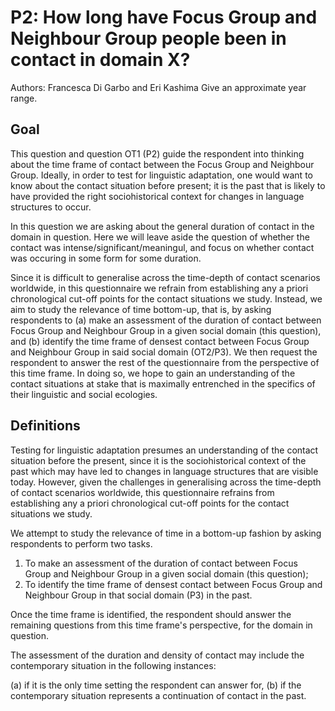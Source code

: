 # P2: How long have Focus Group and Neighbour Group people been in contact in domain X?

Authors: Francesca Di Garbo and Eri Kashima
Give an approximate year range.
## Goal

This question and question OT1 (P2) guide the respondent into thinking about the time frame of contact between the Focus Group and Neighbour Group. Ideally, in order to test for linguistic adaptation, one would want to know about the contact situation before present; it is the past that is likely to have provided the right sociohistorical context for changes in language structures to occur.

In this question we are asking about the general duration of contact in the domain in question. Here we will leave aside the question of whether the contact was intense/significant/meaningul, and focus on whether contact was occuring in some form for some duration.

Since it is difficult to generalise across the time-depth of contact scenarios worldwide, in this questionnaire we refrain from establishing any a priori chronological cut-off points for the contact situations we study. Instead, we aim to study the relevance of time bottom-up, that is, by asking respondents to (a) make an assessment of the duration of contact between Focus Group and Neighbour Group in a given social domain (this question), and (b) identify the time frame of densest contact between Focus Group and Neighbour Group in said social domain (OT2/P3). We then request the respondent to answer the rest of the questionnaire from the perspective of this time frame. In doing so, we hope to gain an understanding of the contact situations at stake that is maximally entrenched in the specifics of their linguistic and social ecologies.
## Definitions

Testing for linguistic adaptation presumes an understanding of the contact situation before the present, since it is the sociohistorical context of the past which may have led to changes in language structures that are visible today. However, given the challenges in generalising across the time-depth of contact scenarios worldwide, this questionnaire refrains from establishing any a priori chronological cut-off points for the contact situations we study.

We attempt to study the relevance of time in a bottom-up fashion by asking respondents to perform two tasks.

1) To make an assessment of the duration of contact between Focus Group and Neighbour Group in a given social domain (this question);
2) To identify the time frame of densest contact between Focus Group and Neighbour Group in that social domain (P3) in the past.

Once the time frame is identified, the respondent should answer the remaining questions from this time frame's perspective, for the domain in question.

The assessment of the duration and density of contact may include the contemporary situation in the following instances:

(a) if it is the only time setting the respondent can answer for,
(b) if the contemporary situation represents a continuation of contact in the past.